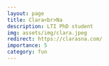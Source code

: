 ```yaml
---
layout: page
title: Clara<br>Na
description: LTI PhD student
img: assets/img/clara.jpeg
redirect: https://clarasna.com/
importance: 5
category: fun
---
```


